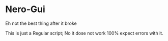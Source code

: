 Nero-Gui
========

Eh not the best thing after it broke

This is just a Regular script; No it dose not work 100% expect errors with it.
